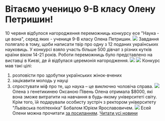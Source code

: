 
# Вітаємо ученицю 9-В класу Олену Петришин!
10 червня відбулося нагородження переможниць конкурсу есе "Наука - це вона", серед яких - учениця 9-В класу Олена Петришин.
![](/images/вітаємо-ученицю-9-в-класу-олену-петришин/1фото.jpg)
Завдання полягало в тому, щоби написати твір про одну з 12 поданих українських науковиць. У конкурсі взяло участь більше 500 дівчат з різних кутків країни віком 14-21 років. Роботи переможниць було представлено на виставці в Києві, де й відбулася церемонія нагородження.
![](/images/вітаємо-ученицю-9-в-класу-олену-петришин/2фото.jpg)
![](/images/вітаємо-ученицю-9-в-класу-олену-петришин/3фото.jpg)
Конкурс мав такі цілі:
1. розповісти про здобутки українських жінок-вчених
2. зацікавити молодь у науці
3. спростувати міф про те, що наука – це виключно чоловіча справа.
![](/images/вітаємо-ученицю-9-в-класу-олену-петришин/з-оксаною-півень.jpg)
Олена з генетикинею Оксаною Півень
Олена отримала $8000, які вона зможе витратити на навчання в будь-якому університеті світу. Крім того, їй подарували особисту зустріч з ректором університету "Львівська політехніка" Бобалом Юрієм Ярославовичем.
![](/images/вітаємо-ученицю-9-в-класу-олену-петришин/4фото.jpg)
Есей Олени можна прочитати [за посиланням](https://stemisfem.org/node/502).
[Читати усі новини](/news)
       